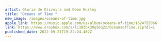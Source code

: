 ```yaml
---
artist: Gloria de Oliveira and Dean Hurley
title: "Oceans of Time "
new_image: /images/oceans-of-time.jpg
apple_link: https://music.apple.com/us/album/oceans-of-time/1624755066
link: https://www.dropbox.com/s/li103bk39g56q2z/OceansofTime.zip?dl=1
published_date: 2022-09-21T19:22:24.402Z
---
```

